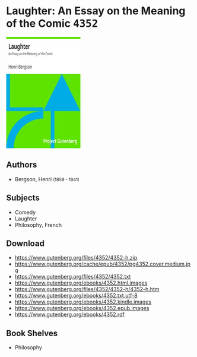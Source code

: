 # Laughter: An Essay on the Meaning of the Comic <kbd>4352</kbd>

![](./cover.medium.jpg "")

## Authors


 - Bergson, Henri <small>(1859 - 1941)</small>

## Subjects


 - Comedy
 - Laughter
 - Philosophy, French

## Download


 - https://www.gutenberg.org/files/4352/4352-h.zip
 - https://www.gutenberg.org/cache/epub/4352/pg4352.cover.medium.jpg
 - https://www.gutenberg.org/files/4352/4352.txt
 - https://www.gutenberg.org/ebooks/4352.html.images
 - https://www.gutenberg.org/files/4352/4352-h/4352-h.htm
 - https://www.gutenberg.org/ebooks/4352.txt.utf-8
 - https://www.gutenberg.org/ebooks/4352.kindle.images
 - https://www.gutenberg.org/ebooks/4352.epub.images
 - https://www.gutenberg.org/ebooks/4352.rdf

## Book Shelves


 - Philosophy
